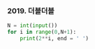 

### 2019. 더블더블

```python
N = int(input())
for i in range(0,N+1):
    print(2**i, end = ' ')
```


